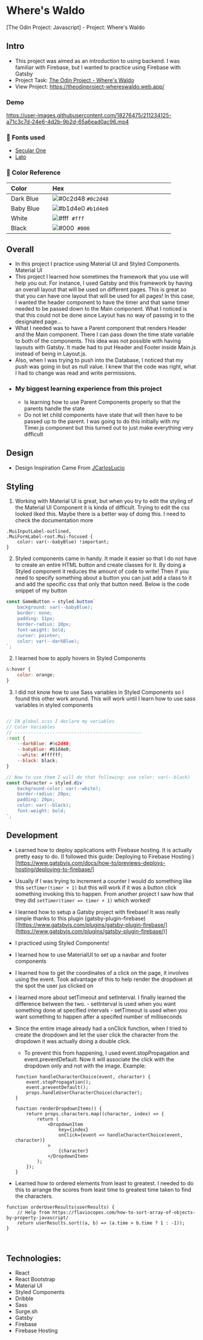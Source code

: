 # Where's Waldo
[The Odin Project: Javascript] - Project: Where's Waldo

## Intro

-   This project was aimed as an introduction to using backend. I was familiar with Firebase, but I wanted to practice using Firebase with Gatsby
- Project Task: [The Odin Project - Where's Waldo](https://www.theodinproject.com/lessons/node-path-javascript-where-s-waldo-a-photo-tagging-app)
- View Project: https://theodinproject-whereswaldo.web.app/

### Demo


https://user-images.githubusercontent.com/18276475/211234125-a71c3c7d-24e6-4d2b-9b2d-65a6ead0ac96.mp4



### 📗 Fonts used

-   [Secular One](<[https://fonts.google.com/specimen/Secular+One?preview.text_type=custom&category=Sans+Serif&preview.size=59&thickness=6](https://fonts.google.com/specimen/Secular+One?preview.text_type=custom&category=Sans+Serif&preview.size=59&thickness=6)>)
-   [Lato](<[https://fonts.google.com/specimen/Lato?preview.text=This sweatshirt offering&preview.text_type=custom&category=Sans+Serif&preview.size=59&thickness=6)>)

### 🎨 Color Reference

|  Color            |  Hex                                                                 |
| ----------------- | -------------------------------------------------------------------- |
|  Dark Blue        |  ![#0c2d48](https://placehold.co/15x15/0c2d48/0c2d48.png) `#0c2d48`  |
|  Baby Blue        |  ![#b1d4e0](https://placehold.co/15x15/b1d4e0/b1d4e0.png) `#b1d4e0`  |
|  White            |  ![#fff](https://placehold.co/15x15/fff/fff.png)          `#fff`     |
|  Black            |  ![#000](https://placehold.co/15x15/000/000.png)          `#000`     |

## Overall

-   In this project I practice using Material UI and Styled Components. Material UI
-   This project I learned how sometimes the framework that you use will help you out. For instance, I used Gatsby and this framework by having an overall layout that will be used on different pages. This is great so that you can have one layout that will be used for all pages! In this case, I wanted the header component to have the timer and that same timer needed to be passed down to the Main component. What I noticed is that this could not be done since Layout has no way of passing in to the designated page...
-   What I needed was to have a Parent component that renders Header and the Main component. There I can pass down the time state variable to both of the components. This idea was not possible with having layouts with Gatsby. It made had to put Header and Footer inside Main.js instead of being in Layout.js.
-   Also, when I was trying to push into the Database, I noticed that my push was going in but as null value. I knew that the code was right, what I had to change was read and write permissions.
-   ### My biggest learning experience from this project
    -   Is learning how to use Parent Components properly so that the parents handle the state
    -   Do not let child components have state that will then have to be passed up to the parent. I was going to do this initially with my Timer.js component but this turned out to just make everything very difficult

## Design

-   Design Inspiration Came From [JCarlosLucio](<[https://lucio-where-is-waldo.netlify.app/](https://lucio-where-is-waldo.netlify.app/)>)

## Styling

1. Working with Material UI is great, but when you try to edit the styling of the Material UI Component it is kinda of difficult. Trying to edit the css looked liked this. Maybe there is a better way of doing this. I need to check the documentation more

```
.MuiInputLabel-outlined,
.MuiFormLabel-root.Mui-focused {
	color: var(--babyBlue) !important;
}

```

2. Styled components came in handy. It made it easier so that I do not have to create an entire HTML button and create classes for it. By doing a Styled component it reduces the amount of code to write! Then if you need to specify something about a button you can just add a class to it and add the specific css that only that button need. Below is the code snippet of my button

```jsx
const GameButton = styled.button`
	background: var(--babyBlue);
	border: none;
	padding: 11px;
	border-radius: 10px;
	font-weight: bold;
	cursor: pointer;
	color: var(--darkBlue);
`;
```

2. I learned how to apply hovers in Styled Components

```jsx
&:hover {
	color: orange;
}
```

3. I did not know how to use Sass variables in Styled Components so I found this other work around. This will work until I learn how to use sass variables in styled components

```jsx

// IN global.scss I declare my variables
// Color Variables
// -----------------------------------------------
:root {
	--darkBlue: #0c2d48;
	--babyBlue: #b1d4e0;
	--white: #ffffff;
	--black: black;
}

// Now to use them I will do that following: use color: var(--black)
const Character = styled.div`
	background-color: var(--white);
	border-radius: 20px;
	padding: 20px;
	color: var(--black);
	font-weight: bold;
`;

```

## Development

-   Learned how to deploy applications with Firebase hosting. It is actually pretty easy to do. (I followed this guide: Deploying to Firebase Hosting
    )[https://www.gatsbyjs.com/docs/how-to/previews-deploys-hosting/deploying-to-firebase/]
-   Usually if I was trying to increment a counter I would do something like this `setTimer(timer + 1)` but this will work if it was a button click something invoking this to happen. From another project I saw how that they did `setTimer(timer => timer + 1)` which worked!
-   I learned how to setup a Gatsby project with firebase! It was really simple thanks to this plugin (gatsby-plugin-firebase)[[https://www.gatsbyjs.com/plugins/gatsby-plugin-firebase/](https://www.gatsbyjs.com/plugins/gatsby-plugin-firebase/)]
-   I practiced using Styled Components!
-   I learned how to use MaterialUI to set up a navbar and footer components
-   I learned how to get the coordinates of a click on the page, it involves using the event. Took advantage of this to help render the dropdown at the spot the user jus clicked on
-   I learned more about setTimeout and setInterval. I finally learned the difference between the two. - setInterval is used when you want something done at specified intervals - setTimeout is used when you want something to happen after a specifed number of milliseconds
-   Since the entire image already had a onClick function, when I tried to create the dropdown and let the user click the character from the dropdown it was actually doing a double click.

    -   To prevent this from happening, I used event.stopPropagation and event.preventDefault. Now it will associate the click with the dropdown only and not with the image. Example:

    ```
    function handleCharacterChoice(event, character) {
    	event.stopPropagation();
    	event.preventDefault();
    	props.handleUserCharacterChoice(character);
    }

    function renderDropdownItems() {
    	return props.characters.map((character, index) => {
    		return (
    			<DropdownItem
    				key={index}
    				onClick={event => handleCharacterChoice(event, character)}
    			>
    				{character}
    			</DropdownItem>
    		);
    	});
    }
    ```

-   Learned how to ordered elements from least to greatest. I needed to do this to arrange the scores from least time to greatest time taken to find the characters.

```
function orderUserResults(userResults) {
	// Help from https://flaviocopes.com/how-to-sort-array-of-objects-by-property-javascript/
	return userResults.sort((a, b) => (a.time > b.time ? 1 : -1));
}
```

<br>

## Technologies:

-   React
-   React Bootstrap
-   Material UI
-   Styled Components
-   Dribble
-   Sass
-   Surge.sh
-   Gatsby
-   Firebase
-   Firebase Hosting
